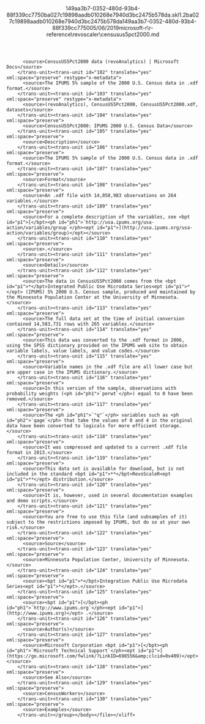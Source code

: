 <?xml version="1.0"?><xliff version="1.2" xmlns="urn:oasis:names:tc:xliff:document:1.2" xmlns:xsi="http://www.w3.org/2001/XMLSchema-instance" xsi:schemaLocation="urn:oasis:names:tc:xliff:document:1.2 xliff-core-1.2-transitional.xsd"><file datatype="xml" original="censusus5pct2000.md" source-language="en-US" target-language="en-US"><header><tool tool-id="mdxliff" tool-name="mdxliff" tool-version="1.0-1931010" tool-company="Microsoft" /><xliffext:skl_file_name xmlns:xliffext="urn:microsoft:content:schema:xliffextensions">149aa3b7-0352-480d-93b4-88f339cc7750ba027c19898aadb010268e7940d3bc2475b578da.skl</xliffext:skl_file_name><xliffext:version xmlns:xliffext="urn:microsoft:content:schema:xliffextensions">1.2</xliffext:version><xliffext:ms.openlocfilehash xmlns:xliffext="urn:microsoft:content:schema:xliffextensions">ba027c19898aadb010268e7940d3bc2475b578da</xliffext:ms.openlocfilehash><xliffext:ms.sourcegitcommit xmlns:xliffext="urn:microsoft:content:schema:xliffextensions">149aa3b7-0352-480d-93b4-88f339cc7750</xliffext:ms.sourcegitcommit><xliffext:ms.lasthandoff xmlns:xliffext="urn:microsoft:content:schema:xliffextensions">05/06/2019</xliffext:ms.lasthandoff><xliffext:ms.openlocfilepath xmlns:xliffext="urn:microsoft:content:schema:xliffextensions">microsoft-r\r-reference\revoscaler\censusus5pct2000.md</xliffext:ms.openlocfilepath></header><body><group id="content" extype="content"><trans-unit id="101" translate="yes" xml:space="preserve" restype="x-metadata">
          <source>CensusUS5Pct2000 data (revoAnalytics) | Microsoft Docs</source>
        </trans-unit><trans-unit id="102" translate="yes" xml:space="preserve" restype="x-metadata">
          <source>The IPUMS 5% sample of the 2000 U.S. Census data in .xdf format.</source>
        </trans-unit><trans-unit id="103" translate="yes" xml:space="preserve" restype="x-metadata">
          <source>(revoAnalytics), CensusUS5Pct2000, CensusUS5Pct2000.xdf, datasets</source>
        </trans-unit><trans-unit id="104" translate="yes" xml:space="preserve">
          <source>CensusUS5Pct2000: IPUMS 2000 U.S. Census Data</source>
        </trans-unit><trans-unit id="105" translate="yes" xml:space="preserve">
          <source>Description</source>
        </trans-unit><trans-unit id="106" translate="yes" xml:space="preserve">
          <source>The IPUMS 5% sample of the 2000 U.S. Census data in .xdf format.</source>
        </trans-unit><trans-unit id="107" translate="yes" xml:space="preserve">
          <source>Format</source>
        </trans-unit><trans-unit id="108" translate="yes" xml:space="preserve">
          <source>An .xdf file with 14,058,983 observations on 264 variables.</source>
        </trans-unit><trans-unit id="109" translate="yes" xml:space="preserve">
          <source>For a complete description of the variables, see <bpt id="p1">[</bpt><ph id="ph1">`http://usa.ipums.org/usa-action/variables/group`</ph><ept id="p1">](http://usa.ipums.org/usa-action/variables/group)</ept></source>
        </trans-unit><trans-unit id="110" translate="yes" xml:space="preserve">
          <source>.</source>
        </trans-unit><trans-unit id="111" translate="yes" xml:space="preserve">
          <source>Details</source>
        </trans-unit><trans-unit id="112" translate="yes" xml:space="preserve">
          <source>The data in CensusUS5Pct2000 comes from the <bpt id="p1">*</bpt>Integrated Public Use Microdata Series<ept id="p1">*</ept> (IPUMS) 5% 2000 U.S. Census sample, produced and maintained by the Minnesota Population Center at the University of Minnesota.</source>
        </trans-unit><trans-unit id="113" translate="yes" xml:space="preserve">
          <source>The full data set at the time of initial conversion contained 14,583,731 rows with 265 variables.</source>
        </trans-unit><trans-unit id="114" translate="yes" xml:space="preserve">
          <source>This data was converted to the .xdf format in 2006, using the SPSS dictionary provided on the IPUMS web site to obtain variable labels, value labels, and value codes.</source>
        </trans-unit><trans-unit id="115" translate="yes" xml:space="preserve">
          <source>Variable names in the .xdf file are all lower case but are upper case in the IPUMS dictionary.</source>
        </trans-unit><trans-unit id="116" translate="yes" xml:space="preserve">
          <source>In this version of the sample, observations with probability weights (<ph id="ph1">`perwt`</ph>) equal to 0 have been removed.</source>
        </trans-unit><trans-unit id="117" translate="yes" xml:space="preserve">
          <source>The <ph id="ph1">`"q"`</ph> variables such as <ph id="ph2">`qage`</ph> that take the values of 0 and 4 in the original data have been converted to logicals for more efficient storage.</source>
        </trans-unit><trans-unit id="118" translate="yes" xml:space="preserve">
          <source>It was compressed and updated to a current .xdf file format in 2013.</source>
        </trans-unit><trans-unit id="119" translate="yes" xml:space="preserve">
          <source>This data set is available for download, but is not included in the standard <bpt id="p1">**</bpt>RevoScaleR<ept id="p1">**</ept> distribution.</source>
        </trans-unit><trans-unit id="120" translate="yes" xml:space="preserve">
          <source>It is, however, used in several documentation examples and demo scripts.</source>
        </trans-unit><trans-unit id="121" translate="yes" xml:space="preserve">
          <source>You are free to use this file (and subsamples of it) subject to the restrictions imposed by IPUMS, but do so at your own risk.</source>
        </trans-unit><trans-unit id="122" translate="yes" xml:space="preserve">
          <source>Source</source>
        </trans-unit><trans-unit id="123" translate="yes" xml:space="preserve">
          <source>Minnesota Population Center, University of Minnesota.</source>
        </trans-unit><trans-unit id="124" translate="yes" xml:space="preserve">
          <source><bpt id="p1">*</bpt>Integration Public Use Microdata Series<ept id="p1">*</ept>.</source>
        </trans-unit><trans-unit id="125" translate="yes" xml:space="preserve">
          <source><bpt id="p1">[</bpt><ph id="ph1">`http://www.ipums.org`</ph><ept id="p1">](http://www.ipums.org)</ept> .</source>
        </trans-unit><trans-unit id="126" translate="yes" xml:space="preserve">
          <source>Author(s)</source>
        </trans-unit><trans-unit id="127" translate="yes" xml:space="preserve">
          <source>Microsoft Corporation <bpt id="p1">[</bpt><ph id="ph1">`Microsoft Technical Support`</ph><ept id="p1">](https://go.microsoft.com/fwlink/?LinkID=698556&amp;clcid=0x409)</ept></source>
        </trans-unit><trans-unit id="128" translate="yes" xml:space="preserve">
          <source>See Also</source>
        </trans-unit><trans-unit id="129" translate="yes" xml:space="preserve">
          <source>CensusWorkers</source>
        </trans-unit><trans-unit id="130" translate="yes" xml:space="preserve">
          <source>Examples</source>
        </trans-unit></group></body></file></xliff>